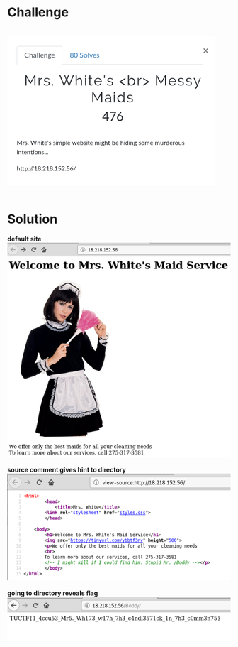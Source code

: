 # Challenge #
<br>![alt text](imgs/web001.png)
<br><br>
# Solution #
**default site**
<br>![alt text](imgs/web001-1.png)
<br><br>
**source comment gives hint to directory**
<br>![alt text](imgs/web001-3.png)
<br><br>
**going to directory reveals flag**
<br>![alt text](imgs/web001-2.png)